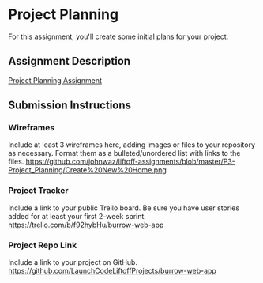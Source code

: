 # Project Planning
For this assignment, you'll create some initial plans for your project.

## Assignment Description
[Project Planning Assignment](https://education.launchcode.org/liftoff/modules/assignments/project-planning)

## Submission Instructions

### Wireframes

Include at least 3 wireframes here, adding images or files to your repository as necessary. Format them as a bulleted/unordered list with links to the files.
https://github.com/johnwaz/liftoff-assignments/blob/master/P3-Project_Planning/Create%20New%20Home.png

### Project Tracker

Include a link to your public Trello board. Be sure you have user stories added for at least your first 2-week sprint.
https://trello.com/b/f92hybHu/burrow-web-app

### Project Repo Link

Include a link to your project on GitHub.
https://github.com/LaunchCodeLiftoffProjects/burrow-web-app